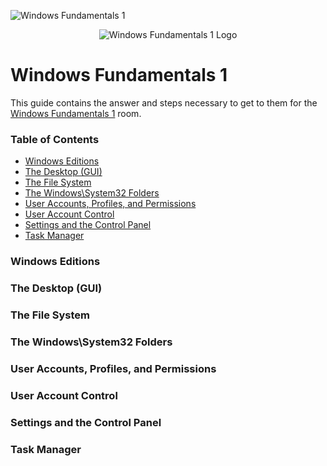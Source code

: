 ![Windows Fundamentals 1](https://assets.tryhackme.com/room-banners/windows.png)

<p align="center">
   <img src="https://github.com/Kevinovitz/TryHackMe_Writeups/blob/main/crackthehash/Windows_Fundamentals_1_Cover.png" alt="Windows Fundamentals 1 Logo">
</p>

# Windows Fundamentals 1

This guide contains the answer and steps necessary to get to them for the [Windows Fundamentals 1](https://tryhackme.com/room/windowsfundamentals1) room.

### Table of Contents

- [Windows Editions](#windows-editions)
- [The Desktop (GUI)](#the-desktop-gui)
- [The File System](#the-file-system)
- [The Windows\System32 Folders](#the-windows\system32-folders)
- [User Accounts, Profiles, and Permissions](#user-accounts,-profiles,-and-permissions)
- [User Account Control](#user-account-control)
- [Settings and the Control Panel](#settings-and-the-control-panel)
- [Task Manager](#task-manager)

### Windows Editions


### The Desktop (GUI)


### The File System


### The Windows\System32 Folders


### User Accounts, Profiles, and Permissions


### User Account Control


### Settings and the Control Panel


### Task Manager 
